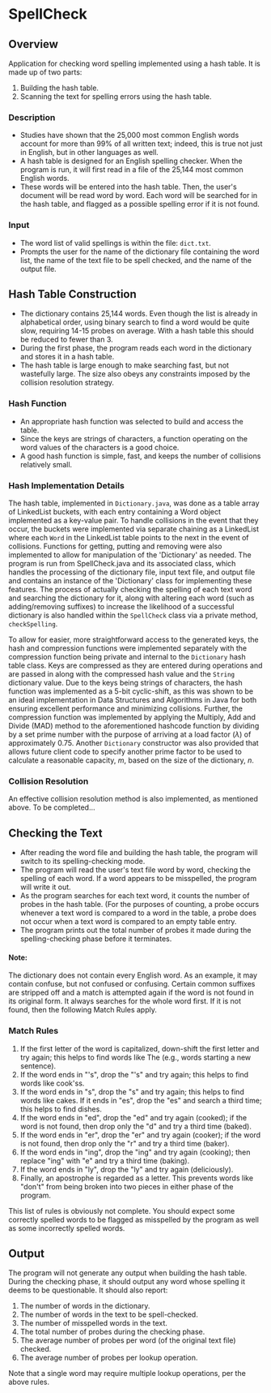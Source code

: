 # SpellCheck
## Overview 
Application for checking word spelling implemented using a hash table. It is made up of two parts: 
  1. Building the hash table.
  2. Scanning the text for spelling errors using the hash table. 


### Description 
  * Studies have shown that the 25,000 most common English words account for more than 99% of all written text; indeed, this is true not just in English, but in other languages as well. 
  * A hash table is designed for an English spelling checker. When the program is run, it will first read in a file of the 25,144 most common English words.
  * These words will be entered into the hash table. Then, the user's document will be read word by word. Each word will be searched for in the hash table, and flagged as a possible spelling error if it is not found. 

### Input 
  * The word list of valid spellings is within the file: `dict.txt`.
  * Prompts the user for the name of the dictionary file containing the word list, the name of the text file to be spell checked, and the name of the output file.

## Hash Table Construction 
  * The dictionary contains 25,144 words. Even though the list is already in alphabetical order, using binary search to find a word would be quite slow, requiring 14-15 probes on average. With a hash table this should be reduced to fewer than 3. 
  * During the first phase, the program reads each word in the dictionary and stores it in a hash table.
  * The hash table is large enough to make searching fast, but not wastefully large. The size also obeys any constraints imposed by the collision resolution strategy. 

### Hash Function 
  * An appropriate hash function was selected to build and access the table.
  * Since the keys are strings of characters, a function operating on the word values of the characters is a good choice.
  * A good hash function is simple, fast, and keeps the number of collisions relatively small. 

### Hash Implementation Details
The hash table, implemented in `Dictionary.java`, was done as a table array of LinkedList buckets, with each entry containing a Word object implemented as a key-value pair. To handle collisions in the event that they occur, the buckets were implemented via separate chaining as a LinkedList where each `Word` in the LinkedList table points to the next in the event of collisions. Functions for getting, putting and removing were also implemented to allow for manipulation of the 'Dictionary' as needed. The program is run from SpellCheck.java and its associated class, which handles the processing of the dictionary file, input text file, and output file and contains an instance of the 'Dictionary' class for implementing these features. The process of actually checking the spelling of each text word and searching the dictionary for it, along with altering each word (such as adding/removing suffixes) to increase the likelihood of a successful dictionary is also handled within the `SpellCheck` class via a private method, `checkSpelling`.

To allow for easier, more straightforward access to the generated keys, the hash and compression functions were implemented separately with the compression function being private and internal to the `Dictionary` hash table class. Keys are compressed as they are entered during operations and are passed in along with the compressed hash value and the `String` dictionary value. Due to the keys being strings of characters, the hash function was implemented as a 5-bit cyclic-shift, as this was shown to be an ideal implementation in Data Structures and Algorithms in Java for both ensuring excellent performance and minimizing collisions. Further, the compression function was implemented by applying the Multiply, Add and Divide (MAD) method to the aforementioned hashcode function by dividing by a set prime number with the purpose of arriving at a load factor (*λ*) of approximately 0.75. Another `Dictionary` constructor was also provided that allows future client code to specify another prime factor to be used to calculate a reasonable capacity, *m*, based on the size of the dictionary, *n*.


### Collision Resolution
  An effective collision resolution method is also implemented, as mentioned above. To be completed...

## Checking the Text 
  * After reading the word file and building the hash table, the program will switch to its spelling-checking mode.
  * The program will read the user's text file word by word, checking the spelling of each word. If a word appears to be misspelled, the program will write it out. 
  * As the program searches for each text word, it counts the number of probes in the hash table. (For the purposes of counting, a probe occurs whenever a text word is compared to a word in the table, a probe does not occur when a text word is compared to an empty table entry.
  * The program prints out the total number of probes it made during the spelling-checking phase before it terminates. 
#### Note:
The dictionary does not contain every English word. As an example, it may contain confuse, but not confused or confusing. Certain common suffixes are stripped off and a match is attempted again if the word is not found in its original form. It always searches for the whole word first. If it is not found, then the following Match Rules apply.

### Match Rules  
  1. If the first letter of the word is capitalized, down-shift the first letter and try again; this helps to find words like The (e.g., words starting a new sentence).
  2. If the word ends in "'s", drop the "'s" and try again; this helps to find words like cook'ss.
  3. If the word ends in "s", drop the "s" and try again; this helps to find words like cakes. If it ends in "es", drop the "es" and search a third time; this helps to find dishes.
  4. If the word ends in "ed", drop the "ed" and try again (cooked); if the word is not found, then drop only the "d" and try a third time (baked).
  5. If the word ends in "er", drop the "er" and try again (cooker); if the word is not found, then drop only the "r" and try a third time (baker).
  6. If the word ends in "ing", drop the "ing" and try again (cooking); then replace "ing" with "e" and try a third time (baking).
  7. If the word ends in "ly", drop the "ly" and try again (deliciously).
  8. Finally, an apostrophe is regarded as a letter. This prevents words like "don't" from being broken into two pieces in either phase of the program. 

This list of rules is obviously not complete. You should expect some correctly spelled words to be flagged as misspelled by the program as well as some incorrectly spelled words.

## Output
The program will not generate any output when building the hash table. During the checking phase, it should output any word whose spelling it deems to be questionable. It should also report:
  1. The number of words in the dictionary.
  2. The number of words in the text to be spell-checked.
  3. The number of misspelled words in the text.
  4. The total number of probes during the checking phase.
  5. The average number of probes per word (of the original text file) checked.
  6. The average number of probes per lookup operation.

  Note that a single word may require multiple lookup operations, per the above rules.